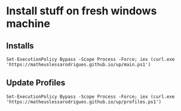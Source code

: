 # Install stuff on fresh windows machine

## Installs

```
Set-ExecutionPolicy Bypass -Scope Process -Force; iex (curl.exe 'https://matheuslessarodrigues.github.io/up/main.ps1')
```

## Update Profiles

```
Set-ExecutionPolicy Bypass -Scope Process -Force; iex (curl.exe 'https://matheuslessarodrigues.github.io/up/profiles.ps1')
```

